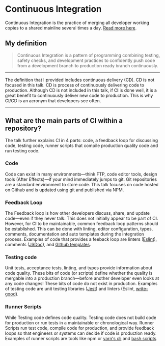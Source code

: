 # Continuous Integration

Continuous Integration is the practice of merging all developer working copies to a shared mainline several times a day. [Read more here](https://en.wikipedia.org/wiki/Continuous_integration).

## My definition

> Continuous Integration is a pattern of programming combining testing, safety checks, and development practices to confidently push code from a development branch to production ready branch continuously.

----

The definition that I provided includes continuous delivery (CD). CD is not focused in this talk. CD is process of continuously delivering code to production. Although CD is not included in this talk, if CI is done well, it is a great benefit to continuously deliver new code to production. This is why CI/CD is an acronym that developers see often.

----

## What are the main parts of CI within a repository?

The talk further explains CI in 4 parts: code, a feedback loop for discussing code, testing code, runner scripts that compile production quality code and run testing code.

### Code

Code can exist in many environments—think FTP, code editor tools, design tools (After Effects)—if your mind immediately jumps to git. Git repositories are a standard environment to store code. This talk focuses on code hosted on Github and is updated using git and published via NPM.

### Feedback Loop

The Feedback loop is how other developers discuss, share, and update code—even if they never talk. This does not initially appear to be part of CI. However, for CI to be maintainable, common feedback loop patterns should be established. This can be done with linting, editor configuration, types, comments, documentation and auto templates during the integration process. Examples of code that provides a feeback loop are linters ([Eslint](https://eslint.org/)), comments ([JSDoc](http://usejsdoc.org/)), and [Github templates](https://help.github.com/articles/about-issue-and-pull-request-templates/).

### Testing code

Unit tests, acceptance tests, linting, and types provide information about code quality. These bits of code (or scripts) define whether the quality is mergable into a production branch—before another developer even looks at any code changes! These bits of code do not exist in production. Examples of testing code are unit testing libraries ([Jest](https://jestjs.io/)) and linters (Eslint, [write-good](https://github.com/btford/write-good)).

### Runner Scripts

While Testing code defines code quality. Testing code does not build code for production or run tests in a maintainable or chronological way. Runner Scripts run test code, compile code for production, and provide feedback loops so that engineers or systems can decide if code is production ready. Examples of runner scripts are tools like npm or [yarn's cli](https://yarnpkg.com/lang/en/docs/cli/) and [bash scripts](http://matt.might.net/articles/bash-by-example/).
